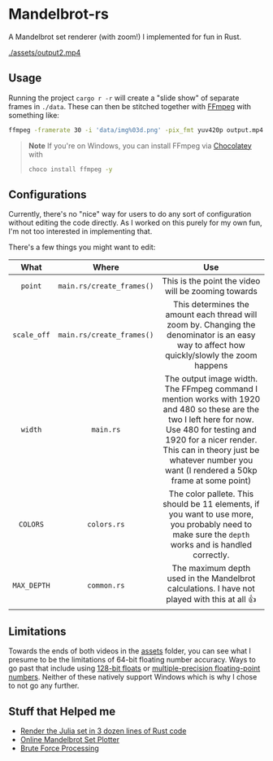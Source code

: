
# Mandelbrot-rs

A Mandelbrot set renderer (with zoom!) I implemented for fun in Rust.

[./assets/output2.mp4](https://github.com/AntoniosBarotsis/mandelbrot/assets/50240570/8ab83659-81d9-47b7-bb88-d804ae88e872)

## Usage

Running the project `cargo r -r` will create a "slide show" of separate frames in `./data`. These
can then be stitched together with [FFmpeg](https://ffmpeg.org/) with something like:

```sh
ffmpeg -framerate 30 -i 'data/img%03d.png' -pix_fmt yuv420p output.mp4
```

> **Note** If you're on Windows, you can install FFmpeg via
> [Chocolatey](https://community.chocolatey.org/) with
>
> ```sh
> choco install ffmpeg -y
> ```

## Configurations

Currently, there's no "nice" way for users to do any sort of configuration without editing the code
directly. As I worked on this purely for my own fun, I'm not too interested in implementing that.

There's a few things you might want to edit:

| What | Where | Use |
|:---:|:---:|:---:|
| `point` | `main.rs/create_frames()` | This is the point the video will be zooming towards |
| `scale_off` | `main.rs/create_frames()` | This determines the amount each thread will zoom by. Changing the denominator is an easy way to affect how quickly/slowly the zoom happens |
| `width` | `main.rs` | The output image width. The FFmpeg command I mention works with 1920 and 480 so these are the two I left here for now. Use 480 for testing and 1920 for a nicer render. This can in theory just be whatever number you want (I rendered a 50kp frame at some point) |
| `COLORS` | `colors.rs` | The color pallete. This should be 11 elements, if you want to use more, you probably need to make sure the `depth` works and is handled correctly. |
| `MAX_DEPTH` | `common.rs` | The maximum depth used in the Mandelbrot calculations. I have not played with this at all 👍 |

## Limitations

Towards the ends of both videos in the [assets](./assets/) folder, you can see what I presume to be
the limitations of 64-bit floating number accuracy. Ways to go past that include using
[128-bit floats](https://crates.io/crates/f128) or 
[multiple-precision floating-point numbers](https://crates.io/crates/gmp-mpfr-sys). Neither of these
natively support Windows which is why I chose to not go any further.

## Stuff that Helped me

- [Render the Julia set in 3 dozen lines of Rust code](https://www.youtube.com/watch?v=g4vN2Z0JuZI)
- [Online Mandelbrot Set Plotter](https://sciencedemos.org.uk/mandelbrot.php)
- [Brute Force Processing](https://youtu.be/PBvLs88hvJ8)
